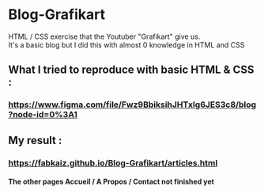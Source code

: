 # Blog-Grafikart
HTML / CSS exercise that the Youtuber "Grafikart" give us.  
It's a basic blog but I did this with almost 0 knowledge in HTML and CSS

## What I tried to reproduce with basic HTML & CSS : 
### https://www.figma.com/file/Fwz9BbiksihJHTxIg6JES3c8/blog?node-id=0%3A1

## My result : 

### https://fabkaiz.github.io/Blog-Grafikart/articles.html

#### The other pages Accueil / A Propos / Contact not finished yet
